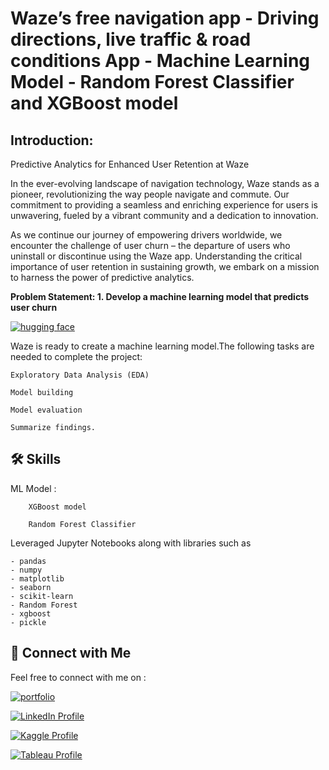 
# **Waze’s free navigation app  -  Driving directions, live traffic & road conditions App -  Machine Learning Model - Random Forest Classifier  and XGBoost model**

## Introduction:

Predictive Analytics for Enhanced User Retention at Waze

In the ever-evolving landscape of navigation technology, Waze stands as a pioneer, revolutionizing the way people navigate and commute. Our commitment to providing a seamless and enriching experience for users is unwavering, fueled by a vibrant community and a dedication to innovation.

As we continue our journey of empowering drivers worldwide, we encounter the challenge of user churn – the departure of users who uninstall or discontinue using the Waze app. Understanding the critical importance of user retention in sustaining growth, we embark on a mission to harness the power of predictive analytics.


**Problem Statement: 1. Develop a machine learning model that predicts user churn**

[![hugging face](https://img.shields.io/badge/huggingface-App-ff69b4.svg?style=for-the-badge&logo=huggingface)](https://huggingface.co/spaces/Parthebhan/Waze_User_Churn)


Waze is ready to create a machine learning model.The following tasks are needed to complete the project:

    Exploratory Data Analysis (EDA)

    Model building

    Model evaluation

    Summarize findings.
    

## 🛠 Skills

ML Model : 
        
        XGBoost model

        Random Forest Classifier

Leveraged Jupyter Notebooks along with libraries such as 

    - pandas
    - numpy
    - matplotlib
    - seaborn
    - scikit-learn
    - Random Forest
    - xgboost
    - pickle



## 🔗 Connect with Me

Feel free to connect with me on :

[![portfolio](https://img.shields.io/badge/my_portfolio-000?style=for-the-badge&logo=ko-fi&logoColor=white)](https://parthebhan143.wixsite.com/datainsights)

[![LinkedIn Profile](https://img.shields.io/badge/LinkedIn_Profile-000?style=for-the-badge&logo=linkedin&logoColor=white)](https://www.linkedin.com/in/parthebhan)

[![Kaggle Profile](https://img.shields.io/badge/Kaggle_Profile-000?style=for-the-badge&logo=kaggle&logoColor=white)](https://www.kaggle.com/parthebhan)

[![Tableau Profile](https://img.shields.io/badge/Tableau_Profile-000?style=for-the-badge&logo=tableau&logoColor=white)](https://public.tableau.com/app/profile/parthebhan.pari/vizzes)


